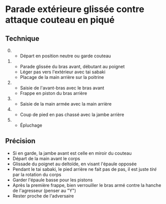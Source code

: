 # Parade extérieure glissée contre attaque couteau en piqué

## Technique
0.  - Départ en position neutre ou garde couteau
1.  - Parade glissée du bras avant, débutant au poignet
    - Léger pas vers l'extérieur avec tai sabaki
    - Placage de la main arrière sur la poitrine
2.  - Saisie de l'avant-bras avec le bras avant
    - Frappe en piston du bras arrière
3.  - Saisie de la main armée avec la main arrière
4.  - Coup de pied en pas chassé avec la jambe arrière
5.  - Épluchage

## Précision
- Si en garde, la jambe avant est celle en miroir du couteau
- Départ de la main avant le corps
- Glissade du poignet au deltoïde, en visant l'épaule opposée
- Pendant le tai sabaki, le pied arrière ne fait pas de pas, il est juste *tiré* par la rotation du corps
- Garder l'épaule basse pour les pistons
- Après la première frappe, bien verrouiller le bras armé contre la hanche de l'agresseur (penser au "Y")
- Rester proche de l'adversaire
